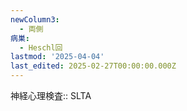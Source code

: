 ```yaml
---
newColumn3:
  - 両側
病巣:
  - Heschl回
lastmod: '2025-04-04'
last_edited: 2025-02-27T00:00:00.000Z
---
```


神経心理検査:: SLTA
